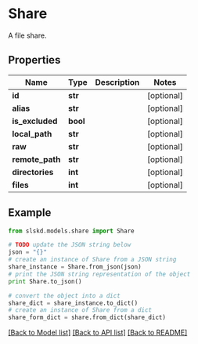 # Share

A file share.

## Properties
Name | Type | Description | Notes
------------ | ------------- | ------------- | -------------
**id** | **str** |  | [optional]
**alias** | **str** |  | [optional]
**is_excluded** | **bool** |  | [optional]
**local_path** | **str** |  | [optional]
**raw** | **str** |  | [optional]
**remote_path** | **str** |  | [optional]
**directories** | **int** |  | [optional]
**files** | **int** |  | [optional]

## Example

```python
from slskd.models.share import Share

# TODO update the JSON string below
json = "{}"
# create an instance of Share from a JSON string
share_instance = Share.from_json(json)
# print the JSON string representation of the object
print Share.to_json()

# convert the object into a dict
share_dict = share_instance.to_dict()
# create an instance of Share from a dict
share_form_dict = share.from_dict(share_dict)
```
[[Back to Model list]](../README.md#documentation-for-models) [[Back to API list]](../README.md#documentation-for-api-endpoints) [[Back to README]](../README.md)
